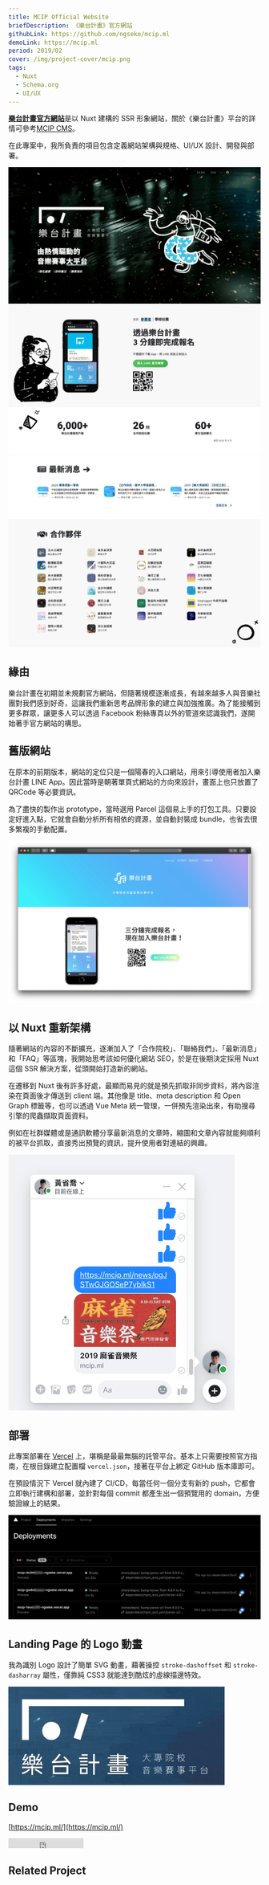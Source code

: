 ```yaml
---
title: MCIP Official Website
briefDescription: 《樂台計畫》官方網站
githubLink: https://github.com/ngseke/mcip.ml
demoLink: https://mcip.ml
period: 2019/02
cover: /img/project-cover/mcip.png
tags:
  - Nuxt
  - Schema.org
  - UI/UX
---
```


<script setup lang="ts">
import ProjectList from '../../components/ProjectList.vue'
import useProjects from '../../composables/useProjects'
const { projectMap } = useProjects()
const list = [projectMap.value['mcip-cms']]
</script>

[**樂台計畫官方網站**](https://mcip.ml)是以 Nuxt 建構的 SSR 形象網站，關於《樂台計畫》平台的詳情可參考[MCIP CMS](/project/mcip-cms)。

在此專案中，我所負責的項目包含定義網站架構與規格、UI/UX 設計、開發與部署。


![Cover](../../assets/img/project/mcip/1.png)
![LINE QRCode & Statistics](../../assets/img/project/mcip/2.png)
![News & Partners](../../assets/img/project/mcip/3.png)


## 緣由

樂台計畫在初期並未規劃官方網站，但隨著規模逐漸成長，有越來越多人與音樂社團對我們感到好奇，這讓我們重新思考品牌形象的建立與加強推廣。為了能接觸到更多群眾，讓更多人可以透過 Facebook 粉絲專頁以外的管道來認識我們，遂開始著手官方網站的構思。

## 舊版網站

在原本的前期版本，網站的定位只是一個陽春的入口網站，用來引導使用者加入樂台計畫 LINE App。因此當時是朝著單頁式網站的方向來設計，畫面上也只放置了 QRCode 等必要資訊。

為了盡快的製作出 prototype，當時選用 Parcel 這個易上手的打包工具。只要設定好進入點，它就會自動分析所有相依的資源，並自動封裝成 bundle，也省去很多繁複的手動配置。

![陽春的初版網站首頁](../../assets/img/project/mcip/legacy.png)

## 以 Nuxt 重新架構

隨著網站的內容的不斷擴充，逐漸加入了「合作院校」、「聯絡我們」、「最新消息」和「FAQ」等區塊，我開始思考該如何優化網站 SEO，於是在後期決定採用 Nuxt 這個 SSR 解決方案，從頭開始打造新的網站。

在遷移到 Nuxt 後有許多好處，最顯而易見的就是預先抓取非同步資料，將內容渲染在頁面後才傳送到 client 端。其他像是 title、meta description 和 Open Graph 標籤等，也可以透過 Vue Meta 統一管理，一併預先渲染出來，有助搜尋引擎的爬蟲擷取頁面資料。

例如在社群媒體或是通訊軟體分享最新消息的文章時，縮圖和文章內容就能夠順利的被平台抓取，直接秀出預覽的資訊，提升使用者對連結的興趣。

![Messenger 分享連結預覽](../../assets/img/project/mcip/facebook-messenger.png)

## 部署

此專案部署在 [Vercel](https://vercel.com/) 上，堪稱是最最無腦的託管平台。基本上只需要按照官方指南，在根目錄建立配置檔 `vercel.json`，接著在平台上綁定 GitHub 版本庫即可。

在預設情況下 Vercel 就內建了 CI/CD，每當任何一個分支有新的 push，它都會立即執行建構和部署，並針對每個 commit 都產生出一個預覽用的 domain，方便驗證線上的結果。

![Vercel Deployment](../../assets/img/project/mcip/deployment.png)

## Landing Page 的 Logo 動畫

我為識別 Logo 設計了簡單 SVG 動畫，藉著操控 `stroke-dashoffset` 和 `stroke-dasharray` 屬性，僅靠純 CSS3 就能達到酷炫的虛線描邊特效。

![Logo 動畫示意](../../assets/img/project/mcip/logo-animation.gif)

## Demo

[https://mcip.ml/](https://mcip.ml/)

<iframe src="https://ghbtns.com/github-btn.html?user=ngseke&repo=mcip.ml&type=star&count=false" frameborder="0" scrolling="0" width="150" height="20"></iframe>


## Related Project

<ProjectList :list="list" class="!mt-10" />
